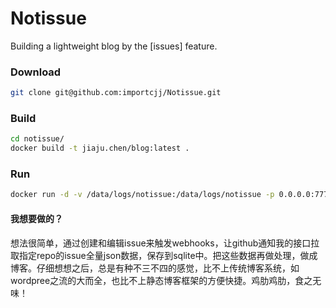 # Notissue
Building a lightweight blog by the [issues] feature.

### Download

```sh
git clone git@github.com:importcjj/Notissue.git
```

### Build
```bash
cd notissue/
docker build -t jiaju.chen/blog:latest .
```

### Run
```sh
docker run -d -v /data/logs/notissue:/data/logs/notissue -p 0.0.0.0:7777:5000 --name blog jiaju.chen/blog
```

#### 我想要做的？
想法很简单，通过创建和编辑issue来触发webhooks，让github通知我的接口拉取指定repo的issue全量json数据，保存到sqlite中。把这些数据再做处理，做成博客。仔细想想之后，总是有种不三不四的感觉，比不上传统博客系统，如wordpree之流的大而全，也比不上静态博客框架的方便快捷。鸡肋鸡肋，食之无味！
